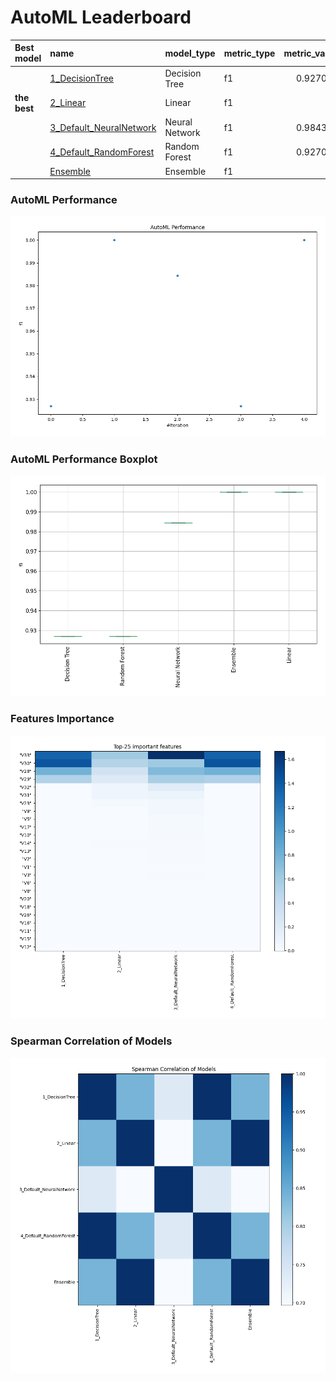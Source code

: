 # AutoML Leaderboard

| Best model   | name                                                         | model_type     | metric_type   |   metric_value |   train_time |
|:-------------|:-------------------------------------------------------------|:---------------|:--------------|---------------:|-------------:|
|              | [1_DecisionTree](1_DecisionTree/README.md)                   | Decision Tree  | f1            |       0.927007 |        12.68 |
| **the best** | [2_Linear](2_Linear/README.md)                               | Linear         | f1            |       1        |         3.64 |
|              | [3_Default_NeuralNetwork](3_Default_NeuralNetwork/README.md) | Neural Network | f1            |       0.984375 |         3.94 |
|              | [4_Default_RandomForest](4_Default_RandomForest/README.md)   | Random Forest  | f1            |       0.927007 |         3.92 |
|              | [Ensemble](Ensemble/README.md)                               | Ensemble       | f1            |       1        |         0.9  |

### AutoML Performance
![AutoML Performance](ldb_performance.png)

### AutoML Performance Boxplot
![AutoML Performance Boxplot](ldb_performance_boxplot.png)

### Features Importance
![features importance across models](features_heatmap.png)



### Spearman Correlation of Models
![models spearman correlation](correlation_heatmap.png)

